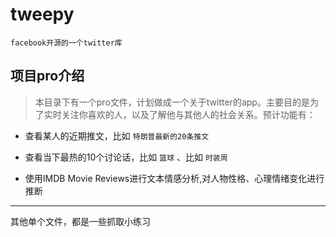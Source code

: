 # tweepy
    facebook开源的一个twitter库
## 项目pro介绍

> 本目录下有一个pro文件，计划做成一个关于twitter的app。主要目的是为了实时关注你喜欢的人，以及了解他与其他人的社会关系。预计功能有：


* 查看某人的近期推文，比如 `特朗普最新的20条推文`

* 查看当下最热的10个讨论话，比如 `篮球` 、比如 `时装周`

* 使用IMDB Movie Reviews进行文本情感分析,对人物性格、心理情绪变化进行推断

---

其他单个文件，都是一些抓取小练习